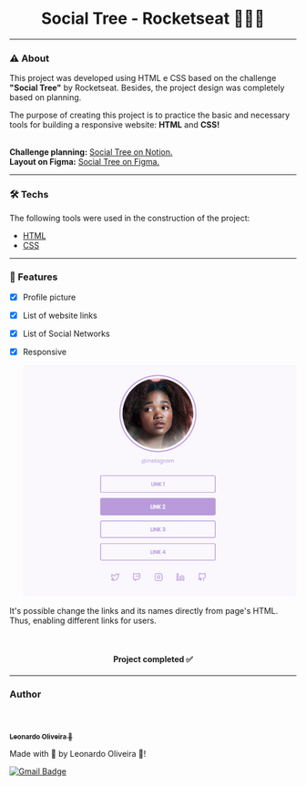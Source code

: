<h1 align="center">Social Tree - Rocketseat 👩‍💻🚀</h1>


---
### ⚠ About 

<p>This project was developed using HTML e CSS based on the challenge <strong>"Social Tree"</strong> by Rocketseat. Besides, the project design was completely based on planning.</p>
<p>The purpose of creating this project is to practice the basic and necessary tools for building a responsive website: <strong>HTML</strong> and <strong>CSS!</strong></p>

<br>

<p style="display:inline"><strong>Challenge planning:</strong></p>
<a href="https://efficient-sloth-d85.notion.site/Desafio-Social-Tree-a4008e467a3248c4b05c97cf78aea44f">Social Tree on Notion.</a>

<br>

<p style="display:inline"><strong>Layout on Figma:</strong></p>
<a href="https://www.figma.com/file/DVeBKoblVYnT8MoWiGntSu/DD-%2F-Social-links-(Copy)?node-id=0%3A1">Social Tree on Figma.</a>

<br>


---
### 🛠 Techs

The following tools were used in the construction of the project:

 - [HTML](https://www.w3schools.com/html/)
 - [CSS](https://www.w3schools.com/css/)

---

### 🌟 Features

- [x] Profile picture
- [x] List of website links
- [x] List of Social Networks
- [x] Responsive
  
  ![exemple](readme_img1.png)

<p>It's possible change the links and its names directly from page's HTML. Thus, enabling different links for users.</p>

<br>
<h4 align="center"> 
	 Project completed ✅
</h4>


---
### Author

<br>

<a href="https://blog.rocketseat.com.br/author/thiago/">
 <img style="border-radius: 50%;" src="https://avatars.githubusercontent.com/u/68858787?s=96&v=4" width="100px;" alt=""/>
 <br />
 <sub><b>Leonardo Oliveira 🚀</b></sub></a> 
 <a href="https://github.com/leonardo7k" title="Rocketseat"></a>

<p>Made with 💜 by Leonardo Oliveira 👋!</p>

[![Gmail Badge](https://img.shields.io/badge/-oleonardo78@gmail.com-c14438?style=flat-square&logo=Gmail&logoColor=white&link=mailto:oleonardo78@gmail.com)](mailto:oleonardo78@gmail.com)